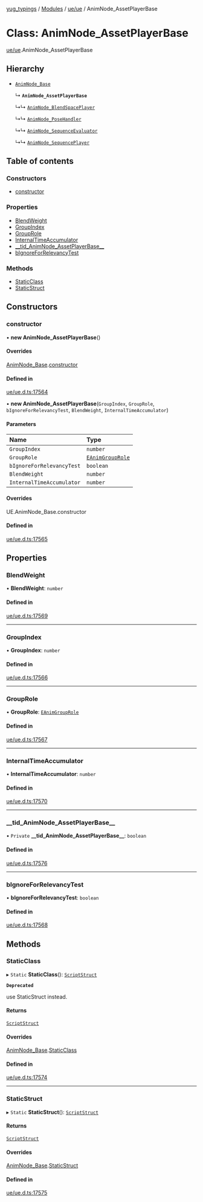 [yug_typings](../README.md) / [Modules](../modules.md) / [ue/ue](../modules/ue_ue.md) / AnimNode\_AssetPlayerBase

# Class: AnimNode\_AssetPlayerBase

[ue/ue](../modules/ue_ue.md).AnimNode_AssetPlayerBase

## Hierarchy

- [`AnimNode_Base`](ue_ue.AnimNode_Base.md)

  ↳ **`AnimNode_AssetPlayerBase`**

  ↳↳ [`AnimNode_BlendSpacePlayer`](ue_ue.AnimNode_BlendSpacePlayer.md)

  ↳↳ [`AnimNode_PoseHandler`](ue_ue.AnimNode_PoseHandler.md)

  ↳↳ [`AnimNode_SequenceEvaluator`](ue_ue.AnimNode_SequenceEvaluator.md)

  ↳↳ [`AnimNode_SequencePlayer`](ue_ue.AnimNode_SequencePlayer.md)

## Table of contents

### Constructors

- [constructor](ue_ue.AnimNode_AssetPlayerBase.md#constructor)

### Properties

- [BlendWeight](ue_ue.AnimNode_AssetPlayerBase.md#blendweight)
- [GroupIndex](ue_ue.AnimNode_AssetPlayerBase.md#groupindex)
- [GroupRole](ue_ue.AnimNode_AssetPlayerBase.md#grouprole)
- [InternalTimeAccumulator](ue_ue.AnimNode_AssetPlayerBase.md#internaltimeaccumulator)
- [\_\_tid\_AnimNode\_AssetPlayerBase\_\_](ue_ue.AnimNode_AssetPlayerBase.md#__tid_animnode_assetplayerbase__)
- [bIgnoreForRelevancyTest](ue_ue.AnimNode_AssetPlayerBase.md#bignoreforrelevancytest)

### Methods

- [StaticClass](ue_ue.AnimNode_AssetPlayerBase.md#staticclass)
- [StaticStruct](ue_ue.AnimNode_AssetPlayerBase.md#staticstruct)

## Constructors

### constructor

• **new AnimNode_AssetPlayerBase**()

#### Overrides

[AnimNode_Base](ue_ue.AnimNode_Base.md).[constructor](ue_ue.AnimNode_Base.md#constructor)

#### Defined in

[ue/ue.d.ts:17564](https://github.com/YugMetaverse/yug_typings/blob/25cad34/ue/ue.d.ts#L17564)

• **new AnimNode_AssetPlayerBase**(`GroupIndex`, `GroupRole`, `bIgnoreForRelevancyTest`, `BlendWeight`, `InternalTimeAccumulator`)

#### Parameters

| Name | Type |
| :------ | :------ |
| `GroupIndex` | `number` |
| `GroupRole` | [`EAnimGroupRole`](../enums/ue_ue.EAnimGroupRole.md) |
| `bIgnoreForRelevancyTest` | `boolean` |
| `BlendWeight` | `number` |
| `InternalTimeAccumulator` | `number` |

#### Overrides

UE.AnimNode\_Base.constructor

#### Defined in

[ue/ue.d.ts:17565](https://github.com/YugMetaverse/yug_typings/blob/25cad34/ue/ue.d.ts#L17565)

## Properties

### BlendWeight

• **BlendWeight**: `number`

#### Defined in

[ue/ue.d.ts:17569](https://github.com/YugMetaverse/yug_typings/blob/25cad34/ue/ue.d.ts#L17569)

___

### GroupIndex

• **GroupIndex**: `number`

#### Defined in

[ue/ue.d.ts:17566](https://github.com/YugMetaverse/yug_typings/blob/25cad34/ue/ue.d.ts#L17566)

___

### GroupRole

• **GroupRole**: [`EAnimGroupRole`](../enums/ue_ue.EAnimGroupRole.md)

#### Defined in

[ue/ue.d.ts:17567](https://github.com/YugMetaverse/yug_typings/blob/25cad34/ue/ue.d.ts#L17567)

___

### InternalTimeAccumulator

• **InternalTimeAccumulator**: `number`

#### Defined in

[ue/ue.d.ts:17570](https://github.com/YugMetaverse/yug_typings/blob/25cad34/ue/ue.d.ts#L17570)

___

### \_\_tid\_AnimNode\_AssetPlayerBase\_\_

• `Private` **\_\_tid\_AnimNode\_AssetPlayerBase\_\_**: `boolean`

#### Defined in

[ue/ue.d.ts:17576](https://github.com/YugMetaverse/yug_typings/blob/25cad34/ue/ue.d.ts#L17576)

___

### bIgnoreForRelevancyTest

• **bIgnoreForRelevancyTest**: `boolean`

#### Defined in

[ue/ue.d.ts:17568](https://github.com/YugMetaverse/yug_typings/blob/25cad34/ue/ue.d.ts#L17568)

## Methods

### StaticClass

▸ `Static` **StaticClass**(): [`ScriptStruct`](ue_ue.ScriptStruct.md)

**`Deprecated`**

use StaticStruct instead.

#### Returns

[`ScriptStruct`](ue_ue.ScriptStruct.md)

#### Overrides

[AnimNode_Base](ue_ue.AnimNode_Base.md).[StaticClass](ue_ue.AnimNode_Base.md#staticclass)

#### Defined in

[ue/ue.d.ts:17574](https://github.com/YugMetaverse/yug_typings/blob/25cad34/ue/ue.d.ts#L17574)

___

### StaticStruct

▸ `Static` **StaticStruct**(): [`ScriptStruct`](ue_ue.ScriptStruct.md)

#### Returns

[`ScriptStruct`](ue_ue.ScriptStruct.md)

#### Overrides

[AnimNode_Base](ue_ue.AnimNode_Base.md).[StaticStruct](ue_ue.AnimNode_Base.md#staticstruct)

#### Defined in

[ue/ue.d.ts:17575](https://github.com/YugMetaverse/yug_typings/blob/25cad34/ue/ue.d.ts#L17575)

